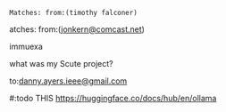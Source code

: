 	Matches: from:(timothy falconer)

  atches: from:(jonkern@comcast.net)

  immuexa

  what was my Scute project?

to:danny.ayers.ieee@gmail.com

#:todo THIS https://huggingface.co/docs/hub/en/ollama
